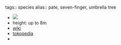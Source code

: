 tags:: species
alias:: pate, seven-finger, umbrella tree

- ![](https://peach-geographical-bat-397.mypinata.cloud/ipfs/QmT3vRgmsDcwFACGXP5T82kTbCkCDZvwgRRUrMdos1Bmm4)
- height: up to 8m
- [wiki](https://en.wikipedia.org/wiki/Schefflera_digitata)
- [tokopedia](https://www.tokopedia.com/fashionflowers/tanaman-hias-walisongo-schefflera-umbrella-tanaman-mudah-dirawat?extParam=ivf%3Dfalse%26src%3Dsearch)
-